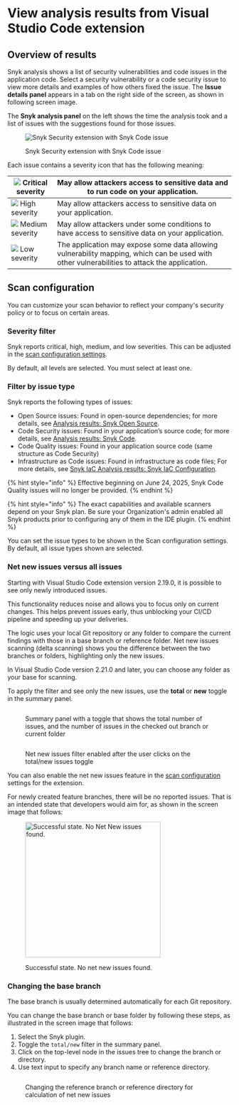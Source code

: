 # View analysis results from Visual Studio Code extension

## Overview of results

Snyk analysis shows a list of security vulnerabilities and code issues in the application code. Select a security vulnerability or a code security issue to view more details and examples of how others fixed the issue. The **Issue details panel** appears in a tab on the right side of the screen, as shown in following screen image.

The **Snyk analysis panel** on the left shows the time the analysis took and a list of issues with the suggestions found for those issues.

<figure><img src="../../../../.gitbook/assets/SCR-20241024-rqfj.png" alt="Snyk Security extension with Snyk Code issue"><figcaption><p>Snyk Security extension with Snyk Code issue</p></figcaption></figure>

Each issue contains a severity icon that has the following meaning:

| ![](<../../../../.gitbook/assets/image (201) (1) (1) (1) (1) (1) (1) (1) (1) (1) (1) (1) (1) (1) (1) (1) (1) (2).png>) Critical severity                                                                                                    | May allow attackers access to sensitive data and to run code on your application.                                                            |
| ------------------------------------------------------------------------------------------------------------------------------------------------------------------------------------------------------------------------------------------- | -------------------------------------------------------------------------------------------------------------------------------------------- |
| ![](<../../../../.gitbook/assets/image (10) (1) (1) (2) (1) (1) (1) (1) (1) (1) (1) (1) (1) (1) (1) (1) (1) (1) (1) (1) (1) (1) (1) (1) (1) (1) (1) (1) (1) (1) (1) (1) (1) (1) (1) (1) (1) (1) (1) (1) (1) (5) (3) (6).png>) High severity | May allow attackers access to sensitive data on your application.                                                                            |
| ![](<../../../../.gitbook/assets/image (116) (1) (1) (1) (1) (1) (1) (1) (1) (1) (1) (1) (1) (1) (1) (1) (1) (1) (1) (1) (1) (1) (1) (1) (1) (1) (1) (1) (1) (1) (5) (6).png>) Medium severity                                              | May allow attackers under some conditions to have access to sensitive data on your application.                                              |
| ![](<../../../../.gitbook/assets/image (114) (1) (1) (1) (1) (1) (1) (1) (1) (1) (1) (1) (1) (1) (1) (1) (1) (1).png>) Low severity                                                                                                         | The application may expose some data allowing vulnerability mapping, which can be used with other vulnerabilities to attack the application. |



## Scan configuration

You can customize your scan behavior to reflect your company's security policy or to focus on certain areas.&#x20;

### Severity filter

Snyk reports critical, high, medium, and low severities. This can be adjusted in the [scan configuration settings](../visual-studio-code-extension-configuration-environment-variables-and-proxy.md).

By default, all levels are selected. You must select at least one.

### Filter by issue type

Snyk reports the following types of issues:

* Open Source issues: Found in open-source dependencies; for more details, see [Analysis results: Snyk Open Source](analysis-results-snyk-open-source.md).
* Code Security issues: Found in your application’s source code; for more details, see [Analysis results: Snyk Code](analysis-results-snyk-code.md).
* Code Quality issues: Found in your application source code (same structure as Code Security)
* Infrastructure as Code issues: Found in infrastructure as code files; For more details, see [Snyk IaC Analysis results: Snyk IaC Configuration](analysis-results-snyk-iac-configuration.md).

{% hint style="info" %}
Effective beginning on June 24, 2025, Snyk Code Quality issues will no longer be provided.
{% endhint %}

{% hint style="info" %}
The exact capabilities and available scanners depend on your Snyk plan. Be sure your Organization's admin enabled all Snyk products prior to configuring any of them in the IDE plugin.
{% endhint %}

You can set the issue types to be shown in the Scan configuration settings. By default, all issue types shown are selected.

### Net new issues versus all issues

Starting with Visual Studio Code extension version 2.19.0, it is possible to see only newly introduced issues.

This functionality reduces noise and allows you to focus only on current changes. This helps prevent issues early, thus unblocking your CI/CD pipeline and speeding up your deliveries.

The logic uses your local Git repository or any folder to compare the current findings with those in a base branch or reference folder. Net new issues scanning (delta scanning) shows you the difference between the two branches or folders, highlighting only the new issues.

In Visual Studio Code version 2.21.0 and later, you can choose any folder as your base for scanning.&#x20;

To apply the filter and see only the new issues, use the **total** or **new** toggle in the summary panel.

<figure><img src="../../../../.gitbook/assets/image (708).png" alt=""><figcaption><p>Summary panel with a toggle that shows the total number of issues, and the number of issues in the checked out branch or current folder</p></figcaption></figure>

<figure><img src="../../../../.gitbook/assets/image (707).png" alt=""><figcaption><p>Net new issues filter enabled after the user clicks on the total/new issues toggle</p></figcaption></figure>

You can also enable the net new issues feature in the [scan configuration](./#scan-configuration) settings for the extension.

For newly created feature branches, there will be no reported issues. That is an intended state that developers would aim for, as shown in the screen image that follows:

<figure><img src="../../../../.gitbook/assets/SCR-20241024-ruvq.png" alt="Successful state. No Net New issues found. " width="304"><figcaption><p>Successful state. No net new issues found.</p></figcaption></figure>

### Changing the base branch

The base branch is usually determined automatically for each Git repository.&#x20;

You can change the base branch or base folder by following these steps, as illustrated in the screen image that follows:&#x20;

1. Select the Snyk plugin.
2. Toggle the `total/new` filter in the summary panel.
3. Click on the top-level node in the issues tree to change the branch or directory.
4. Use text input to specify any branch name or reference directory.

<figure><img src="../../../../.gitbook/assets/image (709).png" alt=""><figcaption><p>Changing the reference branch or reference directory for calculation of net new issues</p></figcaption></figure>

